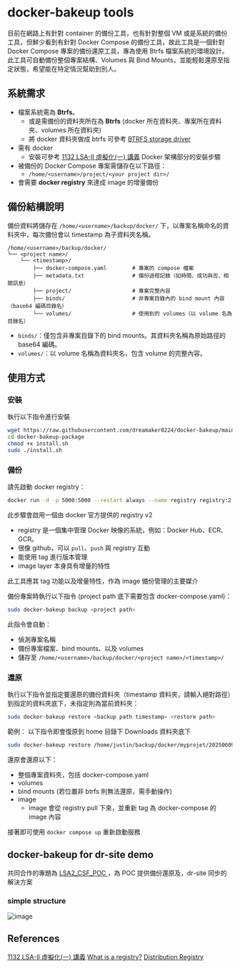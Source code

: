 # docker-bakeup tools

目前在網路上有針對 container 的備份工具，也有針對整個 VM 或是系統的備份工具，但鮮少看到有針對 Docker Compose 的備份工具，故此工具是一個針對 Docker Compose 專案的備份還原工具，專為使用 Btrfs 檔案系統的環境設計。此工具可自動備份整個專案結構、Volumes 與 Bind Mounts，並能輕鬆還原至指定狀態，希望能在特定情況幫助到別人。
## 系統需求

- 檔案系統需為 **Btrfs**。
    - 或是需備份的資料夾所在為 **Btrfs** (docker 所在資料夾、專案所在資料夾、volumes 所在資料夾)
    - 將 docker 資料夾做成 btrfs 可參考 [BTRFS storage driver](https://docs.docker.com/engine/storage/drivers/btrfs-driver/)
- 需有 docker
  - 安裝可參考 [1132 LSA-II 虛擬化(一) 講義](https://hackmd.io/@k7pRcwifQeipyTOGHpk1vg/SyqBlJnnyg) Docker 架構部分的安裝步驟
- 被備份的 Docker Compose 專案需儲存在以下路徑：
  - `/home/<username>/project/<your project dir>/`
- 會需要 **docker registry** 來達成 image 的增量備份

## 備份結構說明

備份資料將儲存在 `/home/<username>/backup/docker/` 下，以專案名稱命名的資料夾中，每次備份會以 timestamp 為子資料夾名稱。

```
/home/<username>/backup/docker/
└── <project name>/
    └── <timestamp>/
        ├── docker-compose.yaml        # 專案的 compose 檔案
        ├── metadata.txt               # 備份過程記錄（如時間、成功與否、相關訊息）
        ├── project/                   # 專案完整內容
        ├── binds/                     # 非專案目錄內的 bind mount 內容（base64 編碼目錄名）
        └── volumes/                   # 使用到的 volumes（以 volume 名為目錄名）
```

* `binds/`：僅包含非專案目錄下的 bind mounts。其資料夾名稱為原始路徑的 base64 編碼。
* `volumes/`：以 volume 名稱為資料夾名，包含 volume 的完整內容。

## 使用方式
### 安裝
執行以下指令進行安裝
```bash
wget https://raw.githubusercontent.com/dreamaker0224/docker-bakeup/main/docker-bakeup-package
cd docker-bakeup-package
chmod +x install.sh
sudo ./install.sh
```
### 備份
請先啟動 docker registry：
```bash
docker run -d -p 5000:5000 --restart always --name registry registry:2
```
此步驟會啟用一個由 docker 官方提供的 registry v2
- registry 是一個集中管理 Docker 映像的系統，例如：Docker Hub、ECR、GCR。
- 很像 github，可以 `pull`、`push` 與 registry 互動
- 能使用 tag 進行版本管理
- image layer 本身具有增量的特性

此工具應其 tag 功能以及增量特性，作為 image 備份管理的主要媒介

備份專案時執行以下指令 (project path 底下需要包含 docker-compose.yaml)：

```bash
sudo docker-bakeup backup <project path>
```

此指令會自動：
- 偵測專案名稱
- 備份專案檔案、bind mounts、以及 volumes
- 儲存至 `/home/<username>/backup/docker/<project name>/<timestamp>/`

### 還原

執行以下指令並指定要還原的備份資料夾（timestamp 資料夾，請輸入絕對路徑）到指定的資料夾底下，未指定則為當前資料夾：

```bash
sudo docker-bakeup restore <backup path timestamp> <restore path>
```
範例：
以下指令即會復原到 home 目錄下 Downloads 資料夾底下
```bash
sudo docker-bakeup restore /home/justin/backup/docker/myprojet/20250609_190334 ./Downloads
```
還原會還原以下：
- 整個專案資料夾，包括 docker-compose.yaml
- volumes 
- bind mounts (若位置非 btrfs 則無法還原，需手動操作)
- image
    - image 會從 registry pull 下來，並重新 tag 為 docker-compose 的 image 內容


接著即可使用 `docker compose up` 重新啟動服務


## docker-bakeup for dr-site demo
共同合作的專題為 [LSA2_CSF_POC
](https://github.com/Hikana/LSA2_CSF_POC)，為 POC 提供備份還原及，dr-site 同步的解決方案
### simple structure
![image](https://hackmd.io/_uploads/BykDcykQge.png)





## References
[1132 LSA-II 虛擬化(一) 講義](https://hackmd.io/@k7pRcwifQeipyTOGHpk1vg/SyqBlJnnyg)
[What is a registry?](https://docs.docker.com/get-started/docker-concepts/the-basics/what-is-a-registry/)
[Distribution Registry](https://hub.docker.com/_/registry)
